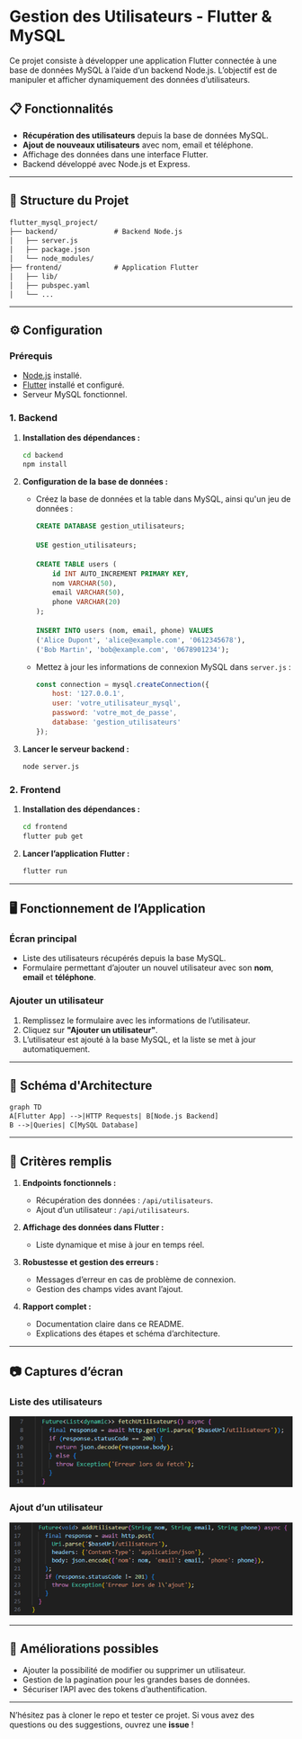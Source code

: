 
# Gestion des Utilisateurs - Flutter & MySQL

Ce projet consiste à développer une application Flutter connectée à une base de données MySQL à l’aide d’un backend Node.js. L’objectif est de manipuler et afficher dynamiquement des données d’utilisateurs.

## 📋 Fonctionnalités
- **Récupération des utilisateurs** depuis la base de données MySQL.
- **Ajout de nouveaux utilisateurs** avec nom, email et téléphone.
- Affichage des données dans une interface Flutter.
- Backend développé avec Node.js et Express.

---

## 📁 Structure du Projet
```
flutter_mysql_project/
├── backend/              # Backend Node.js
│   ├── server.js
│   ├── package.json
│   └── node_modules/
├── frontend/             # Application Flutter
│   ├── lib/
│   ├── pubspec.yaml
│   └── ...
```

---

## ⚙️ Configuration

### Prérequis
- [Node.js](https://nodejs.org/) installé.
- [Flutter](https://flutter.dev/) installé et configuré.
- Serveur MySQL fonctionnel.

### 1. Backend
1. **Installation des dépendances :**
   ```bash
   cd backend
   npm install
   ```
2. **Configuration de la base de données :**
   - Créez la base de données et la table dans MySQL, ainsi qu'un jeu de données :
     ```sql
     CREATE DATABASE gestion_utilisateurs;

     USE gestion_utilisateurs;

     CREATE TABLE users (
         id INT AUTO_INCREMENT PRIMARY KEY,
         nom VARCHAR(50),
         email VARCHAR(50),
         phone VARCHAR(20)
     );

     INSERT INTO users (nom, email, phone) VALUES
     ('Alice Dupont', 'alice@example.com', '0612345678'),
     ('Bob Martin', 'bob@example.com', '0678901234');
     ```
   - Mettez à jour les informations de connexion MySQL dans `server.js` :
     ```javascript
     const connection = mysql.createConnection({
         host: '127.0.0.1',
         user: 'votre_utilisateur_mysql',
         password: 'votre_mot_de_passe',
         database: 'gestion_utilisateurs'
     });
     ```

3. **Lancer le serveur backend :**
   ```bash
   node server.js
   ```

### 2. Frontend
1. **Installation des dépendances :**
   ```bash
   cd frontend
   flutter pub get
   ```

2. **Lancer l’application Flutter :**
   ```bash
   flutter run
   ```

---

## 🖥️ Fonctionnement de l’Application

### Écran principal
- Liste des utilisateurs récupérés depuis la base MySQL.
- Formulaire permettant d’ajouter un nouvel utilisateur avec son **nom**, **email** et **téléphone**.

### Ajouter un utilisateur
1. Remplissez le formulaire avec les informations de l’utilisateur.
2. Cliquez sur **"Ajouter un utilisateur"**.
3. L’utilisateur est ajouté à la base MySQL, et la liste se met à jour automatiquement.

---

## 📜 Schéma d'Architecture

```mermaid
graph TD
A[Flutter App] -->|HTTP Requests| B[Node.js Backend]
B -->|Queries| C[MySQL Database]
```

---

## 📌 Critères remplis
1. **Endpoints fonctionnels :**
   - Récupération des données : `/api/utilisateurs`.
   - Ajout d’un utilisateur : `/api/utilisateurs`.

2. **Affichage des données dans Flutter :**
   - Liste dynamique et mise à jour en temps réel.

3. **Robustesse et gestion des erreurs :**
   - Messages d’erreur en cas de problème de connexion.
   - Gestion des champs vides avant l’ajout.

4. **Rapport complet :**
   - Documentation claire dans ce README.
   - Explications des étapes et schéma d’architecture.

---

## 📷 Captures d’écran

### Liste des utilisateurs
![code_fetch](/assets/fetch_screen.png)

### Ajout d’un utilisateur
![code_add](/assets/add_screen.png)

---

## 🚀 Améliorations possibles
- Ajouter la possibilité de modifier ou supprimer un utilisateur.
- Gestion de la pagination pour les grandes bases de données.
- Sécuriser l’API avec des tokens d’authentification.

---

N’hésitez pas à cloner le repo et tester ce projet. Si vous avez des questions ou des suggestions, ouvrez une **issue** !
